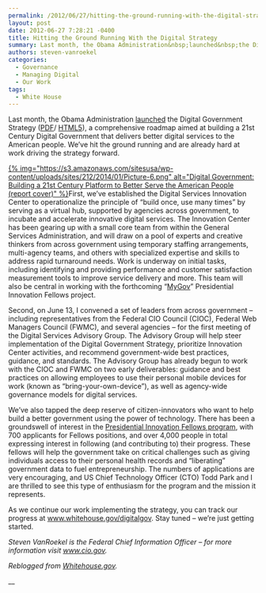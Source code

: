```yaml
---
permalink: /2012/06/27/hitting-the-ground-running-with-the-digital-strategy/
layout: post
date: 2012-06-27 7:28:21 -0400
title: Hitting the Ground Running With the Digital Strategy
summary: Last month, the Obama Administration&nbsp;launched&nbsp;the Digital Government Strategy (PDF/&nbsp;HTML5), a comprehensive roadmap aimed at building a 21st Century Digital Government that delivers better digital services to the American people. We&rsquo;ve hit the ground running and are already hard at work driving the strategy forward. {% img=&quot;https\://s3.amazonaws.com/sitesusa/wp-content/uploads/sites/212/2014/01/Picture-6.png&quot; alt=&quot;Digital Government\: Building a 21st Century Platform to Better
authors: steven-vanroekel
categories:
  - Governance
  - Managing Digital
  - Our Work
tags:
  - White House
---
```


Last month, the Obama Administration <a href="http://www.whitehouse.gov/blog/2012/05/23/roadmap-digital-government" target="_blank">launched</a> the Digital Government Strategy (<a href="http://www.wh.gov/digitalgov/pdf" target="_blank">PDF</a>/ <a href="http://www.wh.gov/digitalgov/html5" target="_blank">HTML5</a>), a comprehensive roadmap aimed at building a 21st Century Digital Government that delivers better digital services to the American people. We’ve hit the ground running and are already hard at work driving the strategy forward.

[{% img="https://s3.amazonaws.com/sitesusa/wp-content/uploads/sites/212/2014/01/Picture-6.png" alt="Digital Government: Building a 21st Century Platform to Better Serve the American People (report cover)" %}](https://s3.amazonaws.com/sitesusa/wp-content/uploads/sites/212/2014/01/Picture-6.png)First, we’ve established the Digital Services Innovation Center to operationalize the principle of “build once, use many times” by serving as a virtual hub, supported by agencies across government, to incubate and accelerate innovative digital services. The Innovation Center has been gearing up with a small core team from within the General Services Administration, and will draw on a pool of experts and creative thinkers from across government using temporary staffing arrangements, multi-agency teams, and others with specialized expertise and skills to address rapid turnaround needs. Work is underway on initial tasks, including identifying and providing performance and customer satisfaction measurement tools to improve service delivery and more. This team will also be central in working with the forthcoming “<a href="http://www.whitehouse.gov/innovationfellows/mygov" target="_blank">MyGov</a>” Presidential Innovation Fellows project.

Second, on June 13, I convened a set of leaders from across government – including representatives from the Federal CIO Council (CIOC), Federal Web Managers Council (FWMC), and several agencies – for the first meeting of the Digital Services Advisory Group. The Advisory Group will help steer implementation of the Digital Government Strategy, prioritize Innovation Center activities, and recommend government-wide best practices, guidance, and standards. The Advisory Group has already begun to work with the CIOC and FWMC on two early deliverables: guidance and best practices on allowing employees to use their personal mobile devices for work (known as “bring-your-own-device”), as well as agency-wide governance models for digital services.

We’ve also tapped the deep reserve of citizen-innovators who want to help build a better government using the power of technology. There has been a groundswell of interest in the <a href="http://www.whitehouse.gov/blog/2012/05/23/wanted-few-good-women-and-men-serve-presidential-innovation-fellows" target="_blank">Presidential Innovation Fellows program</a>, with 700 applicants for Fellows positions, and over 4,000 people in total expressing interest in following (and contributing to) their progress. These fellows will help the government take on critical challenges such as giving individuals access to their personal health records and “liberating” government data to fuel entrepreneurship. The numbers of applications are very encouraging, and US Chief Technology Officer (CTO) Todd Park and I are thrilled to see this type of enthusiasm for the program and the mission it represents.

As we continue our work implementing the strategy, you can track our progress at <a href="http://www.whitehouse.gov/digitalgov" target="_blank">www.whitehouse.gov/digitalgov</a>. Stay tuned – we’re just getting started.

_Steven VanRoekel is the Federal Chief Information Officer – for more information visit <a href="http://www.cio.gov/" target="_blank">www.cio.gov</a>._

_Reblogged from <a href="http://www.whitehouse.gov/blog/2012/06/21/hitting-ground-running-digital-strategy" target="_blank">Whitehouse.gov</a>._

__